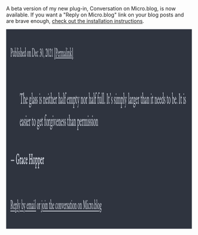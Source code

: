---
---

A beta version of my new plug-in, Conversation on Micro.blog, is now available. If you want a "Reply on Micro.blog" link on your blog posts and are brave enough, [check out the installation instructions](https://github.com/svendahlstrand/plugin-conversation-on-mb#readme).

<img src="/images/tufte-screenshot.png" alt="" width="1580" height="542" />
